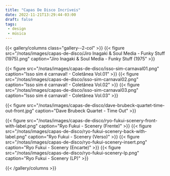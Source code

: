 ```yaml
---
title: "Capas De Disco Incríveis"
date: 2022-11-21T13:29:44-03:00
draft: false
tags:
 - design
 - música
---
```


{{< gallery/columns class="gallery--2-col" >}}
{{< figure src="/notas/images/capas-de-disco/Jiro Inagaki & Soul Media - Funky Stuff (1975).png" caption="Jiro Inagaki & Soul Media - Funky Stuff (1975" >}}

{{< figure src="/notas/images/capas-de-disco/isso-sim-carnaval01.png" caption="Isso sim é carnaval! - Coletânea Vol.01" >}}
{{< figure src="/notas/images/capas-de-disco/isso-sim-carnaval02.png" caption="Isso sim é carnaval! - Coletânea Vol.02" >}}
{{< figure src="/notas/images/capas-de-disco/isso-sim-carnaval03.png" caption="Isso sim é 
carnaval! - Coletânea Vol.03" >}}

{{< figure src="/notas/images/capas-de-disco/dave-brubeck-quartet-time-out-front.jpg" caption="Dave Brubeck Quartet - Time Out" >}}

{{< figure src="/notas/images/capas-de-disco/ryo-fukui-scenery-front-with-label.png" caption="Ryo Fukui - Scenery (Frente)" >}}
{{< figure src="/notas/images/capas-de-disco/ryo-fukui-scenery-back-with-label.png" caption="Ryo Fukui - Scenery (Verso)" >}}
{{< figure src="/notas/images/capas-de-disco/ryo-fukui-scenery-insert.png" caption="Ryo Fukui - Scenery (Encarte)" >}}
{{< figure src="/notas/images/capas-de-disco/ryo-fukui-scenery-lp.png" caption="Ryo Fukui - Scenery (LP)" >}}


{{< /gallery/columns >}}
